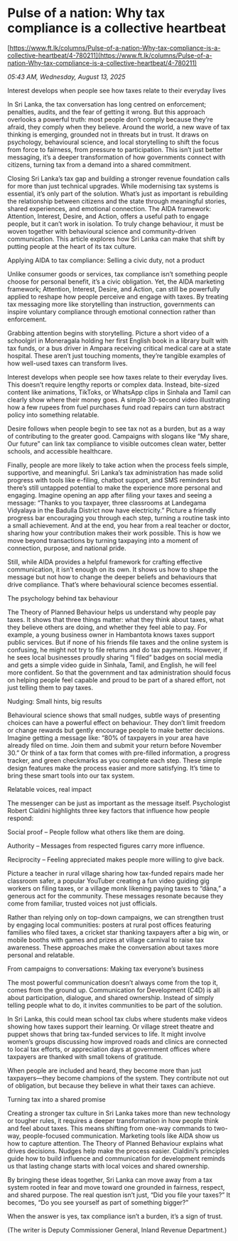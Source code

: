 # Pulse of a nation: Why tax compliance is a collective heartbeat

[https://www.ft.lk/columns/Pulse-of-a-nation-Why-tax-compliance-is-a-collective-heartbeat/4-780211](https://www.ft.lk/columns/Pulse-of-a-nation-Why-tax-compliance-is-a-collective-heartbeat/4-780211)

*05:43 AM, Wednesday, August 13, 2025*

Interest develops when people see how taxes relate to their everyday lives

In Sri Lanka, the tax conversation has long centred on enforcement; penalties, audits, and the fear of getting it wrong. But this approach overlooks a powerful truth: most people don’t comply because they’re afraid, they comply when they believe. Around the world, a new wave of tax thinking is emerging, grounded not in threats but in trust. It draws on psychology, behavioural science, and local storytelling to shift the focus from force to fairness, from pressure to participation. This isn’t just better messaging, it’s a deeper transformation of how governments connect with citizens, turning tax from a demand into a shared commitment.

Closing Sri Lanka’s tax gap and building a stronger revenue foundation calls for more than just technical upgrades. While modernising tax systems is essential, it’s only part of the solution. What’s just as important is rebuilding the relationship between citizens and the state through meaningful stories, shared experiences, and emotional connection. The AIDA framework: Attention, Interest, Desire, and Action, offers a useful path to engage people, but it can’t work in isolation. To truly change behaviour, it must be woven together with behavioural science and community-driven communication. This article explores how Sri Lanka can make that shift by putting people at the heart of its tax culture.

Applying AIDA to tax compliance: Selling a civic duty, not a product

Unlike consumer goods or services, tax compliance isn’t something people choose for personal benefit, it’s a civic obligation. Yet, the AIDA marketing framework; Attention, Interest, Desire, and Action, can still be powerfully applied to reshape how people perceive and engage with taxes. By treating tax messaging more like storytelling than instruction, governments can inspire voluntary compliance through emotional connection rather than enforcement.

Grabbing attention begins with storytelling. Picture a short video of a schoolgirl in Moneragala holding her first English book in a library built with tax funds, or a bus driver in Ampara receiving critical medical care at a state hospital. These aren’t just touching moments, they’re tangible examples of how well-used taxes can transform lives.

Interest develops when people see how taxes relate to their everyday lives. This doesn’t require lengthy reports or complex data. Instead, bite-sized content like animations, TikToks, or WhatsApp clips in Sinhala and Tamil can clearly show where their money goes. A simple 30-second video illustrating how a few rupees from fuel purchases fund road repairs can turn abstract policy into something relatable.

Desire follows when people begin to see tax not as a burden, but as a way of contributing to the greater good. Campaigns with slogans like “My share, Our future” can link tax compliance to visible outcomes clean water, better schools, and accessible healthcare.

Finally, people are more likely to take action when the process feels simple, supportive, and meaningful. Sri Lanka’s tax administration has made solid progress with tools like e-filing, chatbot support, and SMS reminders but there’s still untapped potential to make the experience more personal and engaging. Imagine opening an app after filing your taxes and seeing a message: “Thanks to you taxpayer, three classrooms at Landegama Vidyalaya in the Badulla District now have electricity.” Picture a friendly progress bar encouraging you through each step, turning a routine task into a small achievement. And at the end, you hear from a real teacher or doctor, sharing how your contribution makes their work possible. This is how we move beyond transactions by turning taxpaying into a moment of connection, purpose, and national pride.

Still, while AIDA provides a helpful framework for crafting effective communication, it isn’t enough on its own. It shows us how to shape the message but not how to change the deeper beliefs and behaviours that drive compliance. That’s where behavioural science becomes essential.

The psychology behind tax behaviour

The Theory of Planned Behaviour helps us understand why people pay taxes. It shows that three things matter: what they think about taxes, what they believe others are doing, and whether they feel able to pay. For example, a young business owner in Hambantota knows taxes support public services. But if none of his friends file taxes and the online system is confusing, he might not try to file returns and do tax payments. However, if he sees local businesses proudly sharing “I filed” badges on social media and gets a simple video guide in Sinhala, Tamil, and English, he will feel more confident. So that the government and tax administration should focus on helping people feel capable and proud to be part of a shared effort, not just telling them to pay taxes.

Nudging: Small hints, big results

Behavioural science shows that small nudges, subtle ways of presenting choices can have a powerful effect on behaviour. They don’t limit freedom or change rewards but gently encourage people to make better decisions. Imagine getting a message like: “80% of taxpayers in your area have already filed on time. Join them and submit your return before November 30.” Or think of a tax form that comes with pre-filled information, a progress tracker, and green checkmarks as you complete each step. These simple design features make the process easier and more satisfying. It’s time to bring these smart tools into our tax system.

Relatable voices, real impact

The messenger can be just as important as the message itself. Psychologist Robert Cialdini highlights three key factors that influence how people respond:

Social proof – People follow what others like them are doing.

Authority – Messages from respected figures carry more influence.

Reciprocity – Feeling appreciated makes people more willing to give back.

Picture a teacher in rural village sharing how tax-funded repairs made her classroom safer, a popular YouTuber creating a fun video guiding gig workers on filing taxes, or a village monk likening paying taxes to “dāna,” a generous act for the community. These messages resonate because they come from familiar, trusted voices not just officials.

Rather than relying only on top-down campaigns, we can strengthen trust by engaging local communities: posters at rural post offices featuring families who filed taxes, a cricket star thanking taxpayers after a big win, or mobile booths with games and prizes at village carnival to raise tax awareness. These approaches make the conversation about taxes more personal and relatable.

From campaigns to conversations: Making tax everyone’s business

The most powerful communication doesn’t always come from the top it, comes from the ground up. Communication for Development (C4D) is all about participation, dialogue, and shared ownership. Instead of simply telling people what to do, it invites communities to be part of the solution.

In Sri Lanka, this could mean school tax clubs where students make videos showing how taxes support their learning. Or village street theatre and puppet shows that bring tax-funded services to life. It might involve women’s groups discussing how improved roads and clinics are connected to local tax efforts, or appreciation days at government offices where taxpayers are thanked with small tokens of gratitude.

When people are included and heard, they become more than just taxpayers—they become champions of the system. They contribute not out of obligation, but because they believe in what their taxes can achieve.

Turning tax into a shared promise

Creating a stronger tax culture in Sri Lanka takes more than new technology or tougher rules, it requires a deeper transformation in how people think and feel about taxes. This means shifting from one-way commands to two-way, people-focused communication. Marketing tools like AIDA show us how to capture attention. The Theory of Planned Behaviour explains what drives decisions. Nudges help make the process easier. Cialdini’s principles guide how to build influence and communication for development reminds us that lasting change starts with local voices and shared ownership.

By bringing these ideas together, Sri Lanka can move away from a tax system rooted in fear and move toward one grounded in fairness, respect, and shared purpose. The real question isn’t just, “Did you file your taxes?” It becomes, “Do you see yourself as part of something bigger?”

When the answer is yes, tax compliance isn’t a burden, it’s a sign of trust.

(The writer is Deputy Commissioner General, Inland Revenue Department.)

